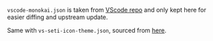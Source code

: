 `vscode-monokai.json` is taken from [VScode repo](https://github.com/microsoft/vscode/blob/main/extensions/theme-monokai/themes/monokai-color-theme.json) and only kept here for easier diffing and upstream update.

Same with `vs-seti-icon-theme.json`, sourced from [here](https://github.com/microsoft/vscode/tree/main/extensions/theme-seti).
